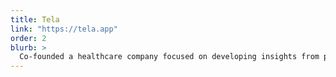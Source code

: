```yaml
---
title: Tela
link: "https://tela.app"
order: 2
blurb: >
  Co-founded a healthcare company focused on developing insights from patient reported oncology data
---
```

